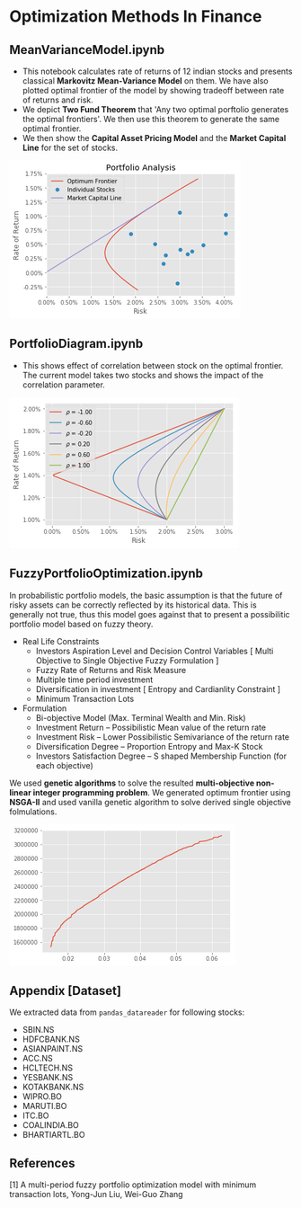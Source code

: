 # Optimization Methods In Finance

## MeanVarianceModel.ipynb	
- This notebook calculates rate of returns of 12 indian stocks and presents classical **Markovitz Mean-Variance Model** on them. We have also plotted optimal frontier of the model by showing tradeoff between rate of returns and risk. 
- We depict **Two Fund Theorem** that 'Any two optimal porftolio generates the optimal frontiers'. We then use this theorem to generate the same optimal frontier.
- We then show the **Capital Asset Pricing Model** and the **Market Capital Line** for the set of stocks.

![Capital Asset Pricing Model](images/im2.png)

## PortfolioDiagram.ipynb
- This shows effect of correlation between stock on the optimal frontier. The current model takes two stocks and shows the impact of the correlation parameter.

![Portfolio Diagram](images/im1.png)


## FuzzyPortfolioOptimization.ipynb

In probabilistic portfolio models, the basic assumption is that the future of risky assets can be correctly reflected by its historical data. This is generally not true, thus this model goes against that to present a possibilitic portfolio model based on fuzzy theory. 

- Real Life Constraints
  - Investors Aspiration Level and Decision Control Variables [ Multi Objective to Single Objective Fuzzy Formulation ]
  - Fuzzy Rate of Returns and Risk Measure
  - Multiple time period investment
  - Diversification in investment [ Entropy and Cardianlity Constraint ]
  - Minimum Transaction Lots 
- Formulation 
  - Bi-objective Model (Max. Terminal Wealth and Min. Risk)
  - Investment Return – Possibilistic Mean value of the return rate
  - Investment Risk – Lower Possibilistic Semivariance of the return rate
  - Diversification Degree – Proportion Entropy and Max-K Stock
  - Investors Satisfaction Degree – S shaped Membership Function (for each objective)

We used **genetic algorithms** to solve the resulted **multi-objective non-linear integer programming problem**. We generated optimum frontier using **NSGA-II** and used vanilla genetic algorithm to solve derived single objective folmulations.

![Fuzzy Optimum Frontier](images/im3.png)

## Appendix [Dataset]
We extracted data from `pandas_datareader` for following stocks:
- SBIN.NS
- HDFCBANK.NS
- ASIANPAINT.NS
- ACC.NS
- HCLTECH.NS
- YESBANK.NS
- KOTAKBANK.NS
- WIPRO.BO
- MARUTI.BO
- ITC.BO
- COALINDIA.BO
- BHARTIARTL.BO

## References 
[1] A multi-period fuzzy portfolio optimization model with minimum transaction lots, Yong-Jun Liu, Wei-Guo Zhang

